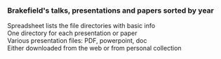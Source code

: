 ### Brakefield's talks, presentations and papers sorted by year  
Spreadsheet lists the file directories with basic info  
One directory for each presentation or paper  
Various presentation files: PDF, powerpoint, doc  
Either downloaded from the web or from personal collection  

